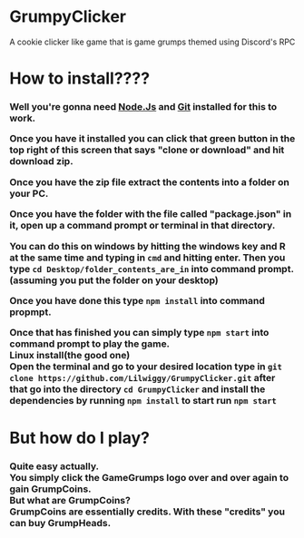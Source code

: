 # GrumpyClicker
A cookie clicker like game that is game grumps themed using Discord's RPC



<h1>How to install????</h1>
<h3>Well you're gonna need <a href="https://nodejs.org/en/">Node.Js</a> and <a href="https://git-scm.com/downloads">Git</a> installed for this to work.

Once you have it installed you can click that green button in the top right of this screen that says "clone or download" and hit download zip.

Once you have the zip file extract the contents into a folder on your PC.

Once you have the folder with the file called "package.json" in it, open up a command prompt or terminal in that directory.

You can do this on windows by hitting the windows key and R at the same time and typing in `cmd` and hitting enter. Then you type `cd Desktop/folder_contents_are_in` into command prompt. (assuming you put the folder on your desktop)

Once you have done this type `npm install` into command propmpt.

Once that has finished you can simply type `npm start` into command prompt to play the game.
<br>
<b>Linux install(the good one)</b>
<br>
Open the terminal and go to your desired location 
type in `git clone https://github.com/Lilwiggy/GrumpyClicker.git`
after that go into the directory `cd GrumpyClicker`
and install the dependencies by running `npm install`
to start run `npm start`
<h1>But how do I play?</h1>
<h3>Quite easy actually.
<br>
You simply click the GameGrumps logo over and over again to gain GrumpCoins.
<br>
But what are GrumpCoins?
<br>
GrumpCoins are essentially credits. With these "credits" you can buy GrumpHeads.
<br>
</h3>
